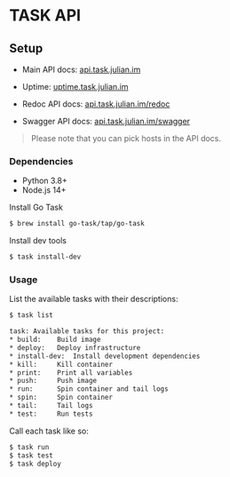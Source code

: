 # TASK API

## Setup
- Main API docs: [api.task.julian.im](https://api.task.julian.im)
- Uptime: [uptime.task.julian.im](https://uptime.task.julian.im)


- Redoc API docs: [api.task.julian.im/redoc](https://api.task.julian.im/redoc)
- Swagger API docs: [api.task.julian.im/swagger](https://api.task.julian.im/swagger)

> Please note that you can pick hosts in the API docs.

### Dependencies
- Python 3.8+
- Node.js 14+

Install Go Task
```bash
$ brew install go-task/tap/go-task
```

Install dev tools
```bash
$ task install-dev
```

### Usage
List the available tasks with their descriptions:
```bash
$ task list

task: Available tasks for this project:
* build: 	Build image
* deploy: 	Deploy infrastructure
* install-dev: 	Install development dependencies
* kill: 	Kill container
* print: 	Print all variables
* push: 	Push image
* run: 		Spin container and tail logs
* spin: 	Spin container
* tail: 	Tail logs
* test: 	Run tests
```

Call each task like so:
```bash
$ task run
$ task test
$ task deploy
```
